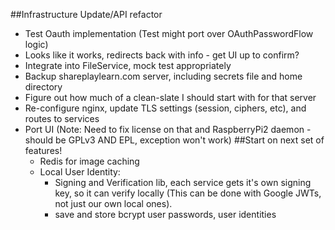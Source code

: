 ##Infrastructure Update/API refactor
- Test Oauth implementation (Test might port over OAuthPasswordFlow logic)
- Looks like it works, redirects back with info - get UI up to confirm?
- Integrate into FileService, mock test appropriately
- Backup shareplaylearn.com server, including secrets file and home directory
- Figure out how much of a clean-slate I should start with for that server
- Re-configure nginx, update TLS settings (session, ciphers, etc), and routes to services
- Port UI (Note: Need to fix license on that and RaspberryPi2 daemon - should be GPLv3 AND EPL, exception won't work)
##Start on next set of features!
    - Redis for image caching
    - Local User Identity:
        - Signing and Verification lib, each service gets it's own signing key, so it can verify locally
        (This can be done with Google JWTs, not just our own local ones).
        - save and store bcrypt user passwords, user identities